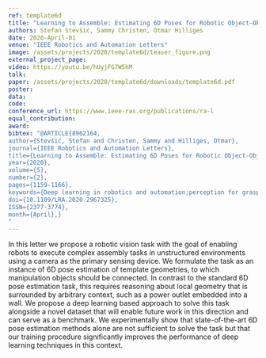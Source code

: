 ```yaml
---
ref: template6d
title: "Learning to Assemble: Estimating 6D Poses for Robotic Object-Object Manipulation"
authors: Stefan Stevšić, Sammy Christen, Otmar Hilliges
date: 2020-April-01
venue: "IEEE Robotics and Automation Letters"
image: /assets/projects/2020/template6d/teaser_figure.png
external_project_page: 
video: https://youtu.be/hUyjFG7W5hM
talk: 
paper: /assets/projects/2020/template6d/downloads/template6d.pdf
poster: 
data: 
code: 
conference_url: https://www.ieee-ras.org/publications/ra-l
equal_contribution: 
award: 
bibtex: "@ARTICLE{8962164,
author={Stevšić, Stefan and Christen, Sammy and Hilliges, Otmar},
journal={IEEE Robotics and Automation Letters},
title={Learning to Assemble: Estimating 6D Poses for Robotic Object-Object Manipulation},
year={2020},
volume={5},
number={2},
pages={1159-1166},
keywords={Deep learning in robotics and automation;perception for grasping and manipulation;computer vision for automation},
doi={10.1109/LRA.2020.2967325},
ISSN={2377-3774},
month={April},}
"
---
```

In this letter we propose a robotic vision task with the goal of enabling robots to execute complex assembly tasks in unstructured environments using a camera as the primary sensing device. We formulate the task as an instance of 6D pose estimation of template geometries, to which manipulation objects should be connected. In contrast to the standard 6D pose estimation task, this requires reasoning about local geometry that is surrounded by arbitrary context, such as a power outlet embedded into a wall. We propose a deep learning based approach to solve this task alongside a novel dataset that will enable future work in this direction and can serve as a benchmark. We experimentally show that state-of-the-art 6D pose estimation methods alone are not sufficient to solve the task but that our training procedure significantly improves the performance of deep learning techniques in this context.
